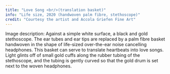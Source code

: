 ```yaml
---
title: "Love Song <br/>(translation basket)"
info: "Life size, 2020 (handwoven palm fibre, stethoscope)"
credit: "Courtesy the artist and Accola Griefen Fine Art"
---
```


<span class="small-caps">Image description:</span> Against a simple white surface, a black and gold stethoscope. The ear tubes and ear tips are replaced by a palm fibre basket handwoven in the shape of life-sized over-the-ear noise cancelling headphones. This basket can serve to translate heartbeats into love songs. Light glints off of small gold cuffs along the rubber tubing of the stethoscope, and the tubing is gently curved so that the gold drum is set next to the woven headphones.
